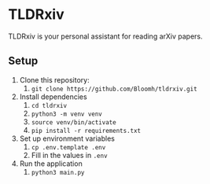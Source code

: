 # TLDRxiv

TLDRxiv is your personal assistant for reading arXiv papers.

## Setup

1. Clone this repository:
   1. `git clone https://github.com/Bloomh/tldrxiv.git`
2. Install dependencies
   1. `cd tldrxiv`
   2. `python3 -m venv venv`
   3. `source venv/bin/activate`
   4. `pip install -r requirements.txt`
3. Set up environment variables
   1. `cp .env.template .env`
   2. Fill in the values in `.env`
4. Run the application
   1. `python3 main.py`
